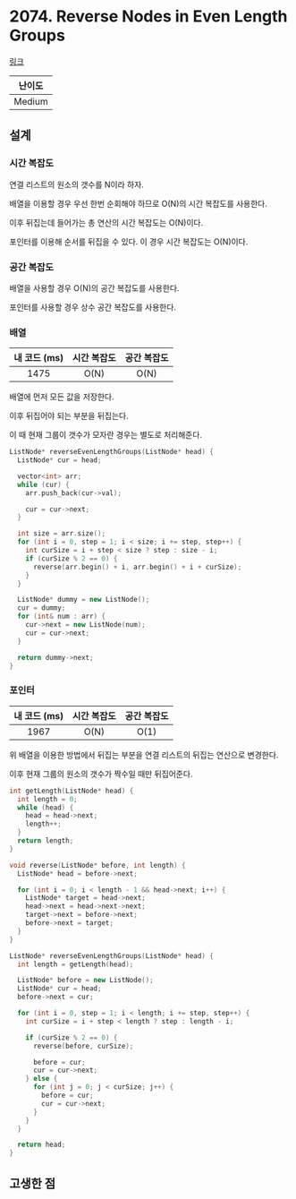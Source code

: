 # 2074. Reverse Nodes in Even Length Groups

[링크](https://leetcode.com/problems/reverse-nodes-in-even-length-groups/)

| 난이도 |
| :----: |
| Medium |

## 설계

### 시간 복잡도

연결 리스트의 원소의 갯수를 N이라 하자.

배열을 이용할 경우 우선 한번 순회해야 하므로 O(N)의 시간 복잡도를 사용한다.

이후 뒤집는데 들어가는 총 연산의 시간 복잡도는 O(N)이다.

포인터를 이용해 순서를 뒤집을 수 있다. 이 경우 시간 복잡도는 O(N)이다.

### 공간 복잡도

배열을 사용할 경우 O(N)의 공간 복잡도를 사용한다.

포인터를 사용할 경우 상수 공간 복잡도를 사용한다.

### 배열

| 내 코드 (ms) | 시간 복잡도 | 공간 복잡도 |
| :----------: | :---------: | :---------: |
|     1475     |    O(N)     |    O(N)     |

배열에 먼저 모든 값을 저장한다.

이후 뒤집어야 되는 부분을 뒤집는다.

이 때 현재 그룹이 갯수가 모자란 경우는 별도로 처리해준다.

```cpp
ListNode* reverseEvenLengthGroups(ListNode* head) {
  ListNode* cur = head;

  vector<int> arr;
  while (cur) {
    arr.push_back(cur->val);

    cur = cur->next;
  }

  int size = arr.size();
  for (int i = 0, step = 1; i < size; i += step, step++) {
    int curSize = i + step < size ? step : size - i;
    if (curSize % 2 == 0) {
      reverse(arr.begin() + i, arr.begin() + i + curSize);
    }
  }

  ListNode* dummy = new ListNode();
  cur = dummy;
  for (int& num : arr) {
    cur->next = new ListNode(num);
    cur = cur->next;
  }

  return dummy->next;
}
```

### 포인터

| 내 코드 (ms) | 시간 복잡도 | 공간 복잡도 |
| :----------: | :---------: | :---------: |
|     1967     |    O(N)     |    O(1)     |

위 배열을 이용한 방법에서 뒤집는 부분을 연결 리스트의 뒤집는 연산으로 변경한다.

이후 현재 그룹의 원소의 갯수가 짝수일 때만 뒤집어준다.

```cpp
int getLength(ListNode* head) {
  int length = 0;
  while (head) {
    head = head->next;
    length++;
  }
  return length;
}

void reverse(ListNode* before, int length) {
  ListNode* head = before->next;

  for (int i = 0; i < length - 1 && head->next; i++) {
    ListNode* target = head->next;
    head->next = head->next->next;
    target->next = before->next;
    before->next = target;
  }
}

ListNode* reverseEvenLengthGroups(ListNode* head) {
  int length = getLength(head);

  ListNode* before = new ListNode();
  ListNode* cur = head;
  before->next = cur;

  for (int i = 0, step = 1; i < length; i += step, step++) {
    int curSize = i + step < length ? step : length - i;

    if (curSize % 2 == 0) {
      reverse(before, curSize);

      before = cur;
      cur = cur->next;
    } else {
      for (int j = 0; j < curSize; j++) {
        before = cur;
        cur = cur->next;
      }
    }
  }

  return head;
}
```

## 고생한 점
